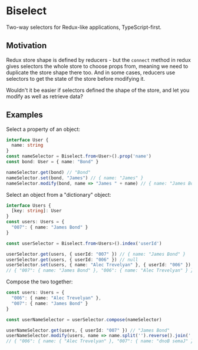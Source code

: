 # Biselect

Two-way selectors for Redux-like applications, TypeScript-first.

## Motivation

Redux store shape is defined by reducers - but the `connect` method in redux gives selectors the whole store to choose props from, meaning we need to duplicate the store shape there too. And in some cases, reducers use selectors to get the state of the store before modifying it.

Wouldn't it be easier if selectors defined the shape of the store, and let you modify as well as retrieve data?

## Examples

Select a property of an object:
```typescript
interface User {
  name: string
}
const nameSelector = Biselect.from<User>().prop('name')
const bond: User = { name: "Bond" }

nameSelector.get(bond) // "Bond"
nameSelector.set(bond, "James") // { name: "James" }
nameSelector.modify(bond, name => "James " + name) // { name: "James Bond" }
```

Select an object from a "dictionary" object:
```typescript
interface Users {
  [key: string]: User
}
const users: Users = {
  "007": { name: "James Bond" }
}

const userSelector = Biselect.from<Users>().index('userId')

userSelector.get(users, { userId: "007" }) // { name: "James Bond" }
userSelector.get(users, { userId: "006" }) // null
userSelector.set(users, { name: "Alec Trevelyan" }, { userId: "006" })
// { "007": { name: "James Bond" }, "006": { name: "Alec Trevelyan" } }
```

Compose the two together:
```typescript
const users: Users = {
  "006": { name: "Alec Trevelyan" },
  "007": { name: "James Bond" }
}

const userNameSelector = userSelector.compose(nameSelector)

userNameSelector.get(users, { userId: "007" }) // "James Bond"
userNameSelector.modify(users, name => name.split('').reverse().join(''), { userId: "007" })
// { "006": { name: { "Alec Trevelyan" }, "007": { name: "dnoB semaJ" }}
